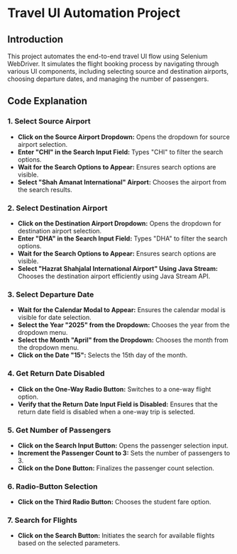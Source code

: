 # Travel UI Automation Project

## Introduction
This project automates the end-to-end travel UI flow using Selenium WebDriver. It simulates the flight booking process by navigating through various UI components, including selecting source and destination airports, choosing departure dates, and managing the number of passengers.

## Code Explanation

### 1. Select Source Airport
- **Click on the Source Airport Dropdown:** Opens the dropdown for source airport selection.
- **Enter "CHI" in the Search Input Field:** Types "CHI" to filter the search options.
- **Wait for the Search Options to Appear:** Ensures search options are visible.
- **Select "Shah Amanat International" Airport:** Chooses the airport from the search results.

### 2. Select Destination Airport
- **Click on the Destination Airport Dropdown:** Opens the dropdown for destination airport selection.
- **Enter "DHA" in the Search Input Field:** Types "DHA" to filter the search options.
- **Wait for the Search Options to Appear:** Ensures search options are visible.
- **Select "Hazrat Shahjalal International Airport" Using Java Stream:** Chooses the destination airport efficiently using Java Stream API.

### 3. Select Departure Date
- **Wait for the Calendar Modal to Appear:** Ensures the calendar modal is visible for date selection.
- **Select the Year "2025" from the Dropdown:** Chooses the year from the dropdown menu.
- **Select the Month "April" from the Dropdown:** Chooses the month from the dropdown menu.
- **Click on the Date "15":** Selects the 15th day of the month.

### 4. Get Return Date Disabled
- **Click on the One-Way Radio Button:** Switches to a one-way flight option.
- **Verify that the Return Date Input Field is Disabled:** Ensures that the return date field is disabled when a one-way trip is selected.

### 5. Get Number of Passengers
- **Click on the Search Input Button:** Opens the passenger selection input.
- **Increment the Passenger Count to 3:** Sets the number of passengers to 3.
- **Click on the Done Button:** Finalizes the passenger count selection.

### 6. Radio-Button Selection
- **Click on the Third Radio Button:** Chooses the student fare option.

### 7. Search for Flights
- **Click on the Search Button:** Initiates the search for available flights based on the selected parameters.


